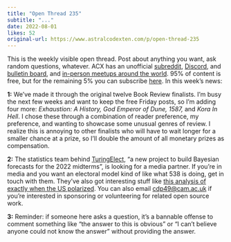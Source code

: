 ```yaml
---
title: "Open Thread 235"
subtitle: "..."
date: 2022-08-01
likes: 52
original-url: https://www.astralcodexten.com/p/open-thread-235
---
```

This is the weekly visible open thread. Post about anything you want, ask random questions, whatever. ACX has an unofficial [subreddit](https://www.reddit.com/r/slatestarcodex/), [Discord](https://discord.gg/RTKtdut), and [bulletin board](https://www.datasecretslox.com/index.php), and [in-person meetups around the world](https://www.lesswrong.com/community?filters%5B0%5D=SSC). 95% of content is free, but for the remaining 5% you can subscribe [here](https://astralcodexten.substack.com/subscribe?). In this week’s news:

 **1:** We’ve made it through the original twelve Book Review finalists. I’m busy the next few weeks and want to keep the free Friday posts, so I’m adding four more: _Exhaustion: A History,_ _God Emperor of Dune, 1587,_ and _Kora In Hell_. I chose these through a combination of reader preference, my preference, and wanting to showcase some unusual genres of review. I realize this is annoying to other finalists who will have to wait longer for a smaller chance at a prize, so I’ll double the amount of all monetary prizes as compensation.

 **2:** The statistics team behind [TuringElect](https://withdata.io/election/), “a new project to build Bayesian forecasts for the 2022 midterms”, is looking for a media partner. If you’re in media and you want an electoral model kind of like what 538 is doing, get in touch with them. They’ve also got interesting stuff like [this analysis of exactly when the US polarized](https://withdata.io/election/preview/). You can also email cdp49@cam.ac.uk if you’re interested in sponsoring or volunteering for related open source work.

 **3:** Reminder: if someone here asks a question, it’s a bannable offense to comment something like “the answer to this is obvious” or “I can’t believe anyone could not know the answer” without providing the answer.
